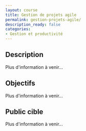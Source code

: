 ```yaml
---
layout: course
title: Gestion de projets agile
permalink: gestion-projets-agile/
description_ready: false
categories:
- Gestion et productivité
---
```

## Description
Plus d'information à venir...

## Objectifs
Plus d'information à venir...

## Public cible
Plus d'information à venir...
